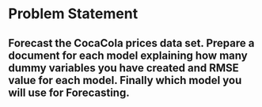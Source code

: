# Problem Statement
## Forecast the CocaCola prices data set. Prepare a document for each model explaining how many dummy variables you have created and RMSE value for each model. Finally which model you will use for Forecasting.
